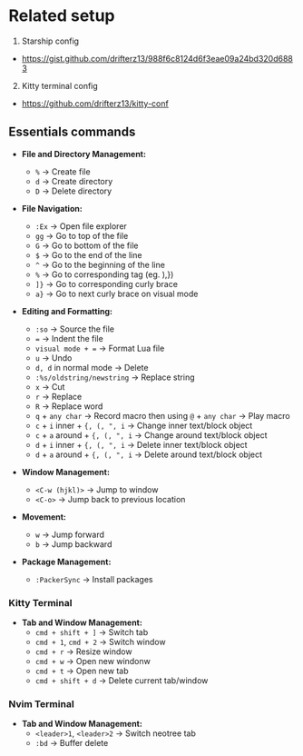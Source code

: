 # Related setup

1. Starship config
- https://gist.github.com/drifterz13/988f6c8124d6f3eae09a24bd320d6883

2. Kitty terminal config
- https://github.com/drifterz13/kitty-conf


## Essentials commands

- **File and Directory Management:**
    
    - `%` → Create file
    - `d` → Create directory
    - `D` → Delete directory
- **File Navigation:**
    
    - `:Ex` → Open file explorer
    - `gg` → Go to top of the file
    - `G` → Go to bottom of the file
    - `$` → Go to the end of the line
    - `^` → Go to the beginning of the line
    - `%` -> Go to corresponding tag (eg. ),})
    - `]}` -> Go to corresponding curly brace
    - `a}` -> Go to next curly brace on visual mode
- **Editing and Formatting:**
    
    - `:so` → Source the file
    - `=` -> Indent the file
    - `visual mode + =` → Format Lua file
    - `u` → Undo
    - `d, d` in normal mode → Delete
    - `:%s/oldstring/newstring` → Replace string
    - `x` → Cut
    - `r` → Replace
    - `R` → Replace word
    - `q` + `any char` -> Record macro then using `@` + `any char` -> Play macro
    - `c` + `i` inner + `{, (, ", i` -> Change inner text/block object
    - `c` + `a` around + `{, (, ", i` -> Change around text/block object
    - `d` + `i` inner + `{, (, ", i` -> Delete inner text/block object
    - `d` + `a` around + `{, (, ", i` -> Delete around text/block object
- **Window Management:**
    
    - `<C-w (hjkl)>` → Jump to window
    - `<C-o>` → Jump back to previous location
- **Movement:**
    
    - `w` → Jump forward
    - `b` → Jump backward
- **Package Management:**
    
    - `:PackerSync` → Install packages

### **Kitty Terminal**

- **Tab and Window Management:**
    - `cmd + shift + ]` → Switch tab
    - `cmd + 1`, `cmd + 2` → Switch window
    - `cmd + r` -> Resize window
    - `cmd + w` -> Open new windonw
    - `cmd + t` -> Open new tab
    - `cmd + shift + d` -> Delete current tab/window

### **Nvim Terminal**
- **Tab and Window Management:**
    - `<leader>1`, `<leader>2` → Switch neotree tab
    - `:bd` -> Buffer delete
